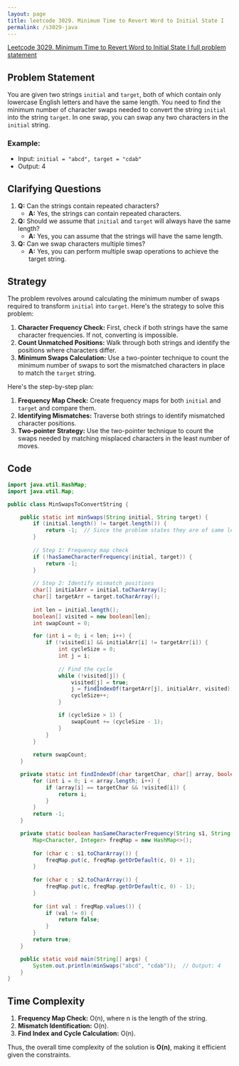 ```yaml
---
layout: page
title: leetcode 3029. Minimum Time to Revert Word to Initial State I
permalink: /s3029-java
---
```

[Leetcode 3029. Minimum Time to Revert Word to Initial State I full problem statement](https://algoadvance.github.io/algoadvance/l3029)
## Problem Statement
You are given two strings `initial` and `target`, both of which contain only lowercase English letters and have the same length. You need to find the minimum number of character swaps needed to convert the string `initial` into the string `target`. In one swap, you can swap any two characters in the `initial` string.

### Example:
- Input: `initial = "abcd", target = "cdab"`
- Output: 4

## Clarifying Questions
1. **Q:** Can the strings contain repeated characters?
   - **A:** Yes, the strings can contain repeated characters.
2. **Q:** Should we assume that `initial` and `target` will always have the same length?
   - **A:** Yes, you can assume that the strings will have the same length.
3. **Q:** Can we swap characters multiple times?
   - **A:** Yes, you can perform multiple swap operations to achieve the target string.

## Strategy
The problem revolves around calculating the minimum number of swaps required to transform `initial` into `target`. Here's the strategy to solve this problem:

1. **Character Frequency Check:** First, check if both strings have the same character frequencies. If not, converting is impossible.
2. **Count Unmatched Positions:** Walk through both strings and identify the positions where characters differ.
3. **Minimum Swaps Calculation:** Use a two-pointer technique to count the minimum number of swaps to sort the mismatched characters in place to match the `target` string.

Here's the step-by-step plan:
1. **Frequency Map Check:** Create frequency maps for both `initial` and `target` and compare them.
2. **Identifying Mismatches:** Traverse both strings to identify mismatched character positions.
3. **Two-pointer Strategy:** Use the two-pointer technique to count the swaps needed by matching misplaced characters in the least number of moves.

## Code
```java
import java.util.HashMap;
import java.util.Map;

public class MinSwapsToConvertString {

    public static int minSwaps(String initial, String target) {
        if (initial.length() != target.length()) {
            return -1;  // Since the problem states they are of same length, this is a guard clause.
        }
        
        // Step 1: Frequency map check
        if (!hasSameCharacterFrequency(initial, target)) {
            return -1;
        }
        
        // Step 2: Identify mismatch positions
        char[] initialArr = initial.toCharArray();
        char[] targetArr = target.toCharArray();
        
        int len = initial.length();
        boolean[] visited = new boolean[len];
        int swapCount = 0;

        for (int i = 0; i < len; i++) {
            if (!visited[i] && initialArr[i] != targetArr[i]) {
                int cycleSize = 0;
                int j = i;
                
                // Find the cycle
                while (!visited[j]) {
                    visited[j] = true;
                    j = findIndexOf(targetArr[j], initialArr, visited);
                    cycleSize++;
                }

                if (cycleSize > 1) {
                    swapCount += (cycleSize - 1);
                }
            }
        }
        
        return swapCount;
    }

    private static int findIndexOf(char targetChar, char[] array, boolean[] visited) {
        for (int i = 0; i < array.length; i++) {
            if (array[i] == targetChar && !visited[i]) {
                return i;
            }
        }
        return -1;
    }

    private static boolean hasSameCharacterFrequency(String s1, String s2) {
        Map<Character, Integer> freqMap = new HashMap<>();
        
        for (char c : s1.toCharArray()) {
            freqMap.put(c, freqMap.getOrDefault(c, 0) + 1);
        }
        
        for (char c : s2.toCharArray()) {
            freqMap.put(c, freqMap.getOrDefault(c, 0) - 1);
        }
        
        for (int val : freqMap.values()) {
            if (val != 0) {
                return false;
            }
        }
        return true;
    }

    public static void main(String[] args) {
        System.out.println(minSwaps("abcd", "cdab"));  // Output: 4
    }
}
```

## Time Complexity
1. **Frequency Map Check:** O(n), where n is the length of the string.
2. **Mismatch Identification:** O(n).
3. **Find Index and Cycle Calculation:** O(n).

Thus, the overall time complexity of the solution is **O(n)**, making it efficient given the constraints.